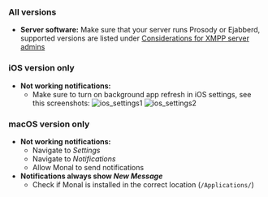 ### All versions

- **Server software:** Make sure that your server runs Prosody or Ejabberd, supported versions are listed under [Considerations for XMPP server admins](https://github.com/monal-im/Monal/wiki/Considerations-for-XMPP-server-admins)

### iOS version only

- **Not working notifications:**
  - Make sure to turn on background app refresh in iOS settings, see this screenshots: 
![ios_settings1](https://github.com/monal-im/Monal/assets/6234248/adda06dc-7a43-45ca-85c6-3ef0f90f6fb9)
![ios_settings2](https://github.com/monal-im/Monal/assets/6234248/d0dc24bf-ab8a-4651-9704-906104b107ae)

### macOS version only

- **Not working notifications:**
  - Navigate to _Settings_ 
  - Navigate to _Notifications_
  - Allow Monal to send notifications
- **Notifications always show _New Message_**
  - Check if Monal is installed in the correct location (`/Applications/`)
